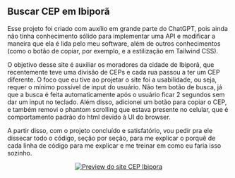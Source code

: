 ## Buscar CEP em Ibiporã

Esse projeto foi criado com auxílio em grande parte do ChatGPT, pois ainda não tinha conhecimento sólido para implementar uma API e modificar a maneira que ela é lida pelo meu software, além de outros conhecimentos (como o botão de copiar, por exemplo, e a estilização em Tailwind CSS).

O objetivo desse site é auxiliar os moradores da cidade de Ibiporã, que recentemente teve uma divisão de CEPs e cada rua passou a ter um CEP diferente. O foco que eu tive ao projetar o site foi a usabilidade, ou seja, requer o mínimo possível de input do usuário. Não tem botão de busca, já que a busca é feita automaticamente após o usuário ficar 2 segundos sem dar um input no teclado. Além disso, adicionei um botão para copiar o CEP, e também removi o phantom scrolling que estava presente no celular, que é comportamento padrão do html devido à UI do browser.

A partir disso, com o projeto concluído e satisfatório, vou pedir pra ele dissecar todo o código, seção por seção, para me explicar o porquê de cada linha de código para me explicar e me treinar em como eu faria isso sozinho.
<p align="center">
  <a href="https://rerigan.vercel.app/Extra/CEP-Ibipor%C3%A3-JS-APIs-TimeOut/index.html" target="_blank"><img src="./assets/preview.png" alt="Preview do site CEP Ibipora"></a>
</p>
